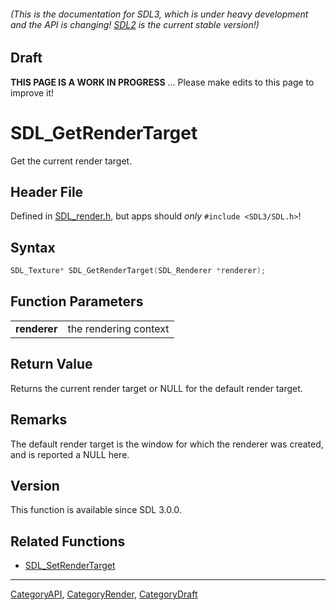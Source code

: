 ###### (This is the documentation for SDL3, which is under heavy development and the API is changing! [SDL2](https://wiki.libsdl.org/SDL2/) is the current stable version!)

## Draft

**THIS PAGE IS A WORK IN PROGRESS** ... Please make edits to this page to improve it!



<!-- #*^*^*^*^*See https://wiki.libsdl.org/SGFunctions for details on editing this page*^*^*^*^* -->
# SDL_GetRenderTarget

Get the current render target.

## Header File

Defined in [SDL_render.h](https://github.com/libsdl-org/SDL/blob/main/include/SDL3/SDL_render.h), but apps should _only_ `#include <SDL3/SDL.h>`!

## Syntax

```c
SDL_Texture* SDL_GetRenderTarget(SDL_Renderer *renderer);

```

## Function Parameters

|                  |                       |
| ---------------- | --------------------- |
| **renderer**     | the rendering context |

## Return Value

Returns the current render target or NULL for the default render target.

## Remarks

The default render target is the window for which the renderer was created,
and is reported a NULL here.

## Version

This function is available since SDL 3.0.0.

## Related Functions

* [SDL_SetRenderTarget](SDL_SetRenderTarget)

----
[CategoryAPI](CategoryAPI), [CategoryRender](CategoryRender), [CategoryDraft](CategoryDraft)
<!-- #See the Style Guide for instructions on editing the footer. -->


